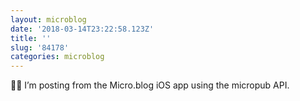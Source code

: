 ```yaml
---
layout: microblog
date: '2018-03-14T23:22:58.123Z'
title: ''
slug: '84178'
categories: microblog
---
```

👋🏻 I’m posting from the Micro.blog iOS app using the micropub API.
